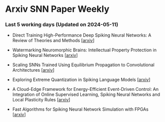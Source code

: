 # Arxiv SNN Paper Weekly


 ### **Last 5 working days (Updated on 2024-05-11)** 


- Direct Training High-Performance Deep Spiking Neural Networks: A Review of Theories and Methods [[arxiv](https://arxiv.org/abs/2405.04289)]

- Watermarking Neuromorphic Brains: Intellectual Property Protection in Spiking Neural Networks [[arxiv](https://arxiv.org/abs/2405.04049)]

- Scaling SNNs Trained Using Equilibrium Propagation to Convolutional Architectures [[arxiv](https://arxiv.org/abs/2405.02546)]

- Exploring Extreme Quantization in Spiking Language Models [[arxiv](https://arxiv.org/abs/2405.02543)]

- A Cloud-Edge Framework for Energy-Efficient Event-Driven Control: An Integration of Online Supervised Learning, Spiking Neural Networks and Local Plasticity Rules [[arxiv](https://arxiv.org/abs/2405.02316)]

- Fast Algorithms for Spiking Neural Network Simulation with FPGAs [[arxiv](https://arxiv.org/abs/2405.02019)]

